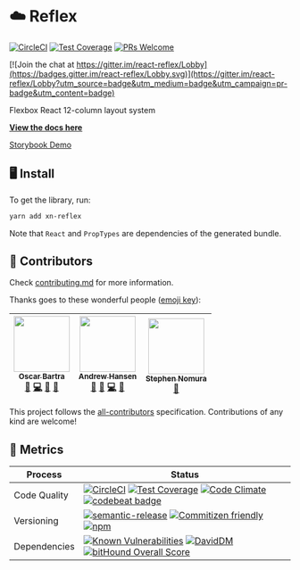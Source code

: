 # ☁️ Reflex

[![CircleCI](https://circleci.com/gh/obartra/reflex/tree/master.svg?style=shield)](https://circleci.com/gh/obartra/reflex/tree/master)
[![Test Coverage](https://codeclimate.com/github/obartra/reflex/badges/coverage.svg)](https://codeclimate.com/github/obartra/reflex/coverage)
[![PRs Welcome](https://img.shields.io/badge/PRs-welcome-brightgreen.svg?style=shield)](http://makeapullrequest.com)

[![Join the chat at https://gitter.im/react-reflex/Lobby](https://badges.gitter.im/react-reflex/Lobby.svg)](https://gitter.im/react-reflex/Lobby?utm_source=badge&utm_medium=badge&utm_campaign=pr-badge&utm_content=badge)

Flexbox React 12-column layout system

**[View the docs here](https://github.com/obartra/reflex/wiki/Usage)**

[Storybook Demo](https://obartra.github.io/reflex)

## 🖥 Install

To get the library, run:

```bash
yarn add xn-reflex

```

Note that `React` and `PropTypes` are dependencies of the generated bundle.

## 👥 Contributors

Check [contributing.md](./CONTRIBUTING.md) for more information.

Thanks goes to these wonderful people ([emoji key](https://github.com/kentcdodds/all-contributors#emoji-key)):

<!-- ALL-CONTRIBUTORS-LIST:START - Do not remove or modify this section -->
| [<img src="https://avatars3.githubusercontent.com/u/3877773?v=3" width="100px;"/><br /><sub>Oscar Bartra</sub>](http://obartra.github.io)<br />[🐛](https://github.com/obartra/reflex/issues?q=author%3Aobartra "Bug reports") [💻](https://github.com/obartra/reflex/commits?author=obartra "Code") [📖](https://github.com/obartra/reflex/commits?author=obartra "Documentation") [👀](#review-obartra "Reviewed Pull Requests") | [<img src="https://avatars3.githubusercontent.com/u/8746094?v=3" width="100px;"/><br /><sub>Andrew Hansen</sub>](https://github.com/arahansen)<br />[💬](#question-arahansen "Answering Questions") [🐛](https://github.com/obartra/reflex/issues?q=author%3Aarahansen "Bug reports") [💻](https://github.com/obartra/reflex/commits?author=arahansen "Code") [👀](#review-arahansen "Reviewed Pull Requests") | [<img src="https://avatars0.githubusercontent.com/u/17904507?v=3" width="100px;"/><br /><sub>Stephen Nomura</sub>](http://stephennomura.com/)<br />[🎨](#design-snomu "Design") |
| :---: | :---: | :---: |
<!-- ALL-CONTRIBUTORS-LIST:END -->

This project follows the [all-contributors](https://github.com/kentcdodds/all-contributors) specification. Contributions of any kind are welcome!

## 🏁 Metrics

| Process       | Status    |
|---------------|-----------|
| Code Quality  | [![CircleCI](https://circleci.com/gh/obartra/reflex/tree/master.svg?style=shield)](https://circleci.com/gh/obartra/reflex/tree/master) [![Test Coverage](https://codeclimate.com/github/obartra/reflex/badges/coverage.svg)](https://codeclimate.com/github/obartra/reflex/coverage) [![Code Climate](https://codeclimate.com/github/obartra/reflex/badges/gpa.svg)](https://codeclimate.com/github/obartra/reflex) [![codebeat badge](https://codebeat.co/badges/d3b5abcd-60b2-4ab3-96b6-b3ab392b789d)](https://codebeat.co/projects/github-com-obartra-reflex-master) |
| Versioning    | [![semantic-release](https://img.shields.io/badge/%20%20%F0%9F%93%A6%F0%9F%9A%80-semantic--release-e10079.svg)](https://github.com/semantic-release/semantic-release) [![Commitizen friendly](https://img.shields.io/badge/commitizen-friendly-brightgreen.svg)](http://commitizen.github.io/cz-cli/) [![npm](https://img.shields.io/npm/v/xn-reflex.svg)](https://www.npmjs.com/package/xn-reflex) |
| Dependencies  | [![Known Vulnerabilities](https://snyk.io/test/github/obartra/reflex/badge.svg)](https://snyk.io/test/github/obartra/reflex) [![DavidDM](https://david-dm.org/obartra/reflex.svg)](https://david-dm.org/obartra/reflex) [![bitHound Overall Score](https://www.bithound.io/github/obartra/reflex/badges/score.svg)](https://www.bithound.io/github/obartra/reflex) |
